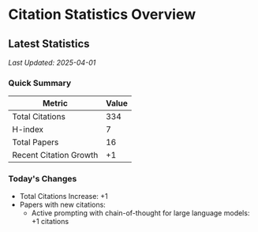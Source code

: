 # Citation Statistics Overview

## Latest Statistics
*Last Updated: 2025-04-01*

### Quick Summary
| Metric | Value |
| ------ | ----- |
| Total Citations | 334 |
| H-index | 7 |
| Total Papers | 16 |
| Recent Citation Growth | +1 |

### Today's Changes
- Total Citations Increase: +1
- Papers with new citations:
  - Active prompting with chain-of-thought for large language models: +1 citations